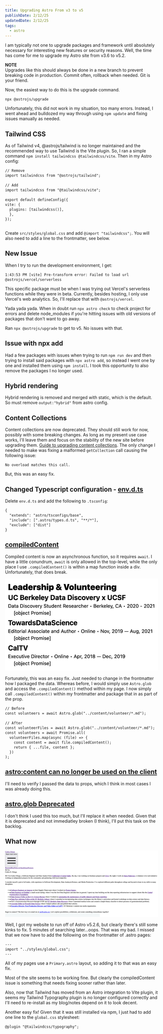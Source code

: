 ```yaml
---
title: Upgrading Astro From v3 to v5
publishDate: 2/12/25
updatedDate: 2/12/25
tags:
  - astro
---
```


I am typically not one to upgrade packages and framework until absolutely necessary for interesting new features or security reasons. Well, the time has come for me to upgrade my Astro site from v3.6 to v5.2.  

**NOTE**  
Upgrades like this should always be done in a new branch to prevent breaking code in production. Commit often, rollback when needed. Git is your friend. 

Now, the easiest way to do this is the upgrade command.
```
npx @astrojs/upgrade
```

Unfortunately, this did not work in my situation, too many errors. Instead, I went ahead and bulldozed my way through using `npm update` and fixing issues manually as needed.

## Tailwind CSS
As of Tailwind v4, @astrojs/tailwind is no longer maintained and the recommended way to use Tailwind is the Vite plugin. So, I ran a simple command `npm install tailwindcss @tailwindcss/vite`. 
Then in my Astro config:  
```
// Remove
import tailwindcss from "@astrojs/tailwind";

// Add
import tailwindcss from "@tailwindcss/vite";

export default defineConfig({
vite: {
  plugins: [tailwindcss()],
  },
});


```
Create `src/styles/global.css` and add `@import "tailwindcss";`. You will also need to add a line to the frontmatter, see below.

## New Issue
When I try to run the development environment, I get: 
```
1:43:53 PM [vite] Pre-transform error: Failed to load url @astrojs/vercel/serverless 
```
This specific package must be when I was trying out Vercel's serverless functions while they were in beta. Currently, besides hosting, I only use Vercel's web analytics. So, I'll replace that with `@astrojs/vercel`.

Yada yada yada. When in doubt run `npx astro check` to check project for errors and delete node_modules if you're hitting issues with old versions of packages that don't want to go away.

Ran `npx @astrojs/upgrade` to get to v5. No issues with that. 

## Issue with npx add
Had a few packages with issues when trying to run `npm run dev` and then trying to install said packages with `npx astro add`, so instead I went one by one and installed them using `npm install`. I took this opportunity to also remove the packages I no longer used.

## Hybrid rendering

Hybrid rendering is removed and merged with static, which is the default. So must remove `output:"hybrid"` from astro config. 

## Content Collections

Content collections are now deprecated. They should still work for now, possibly with some breaking changes. As long as my present use case works, I'll leave them and focus on the stability of the new site before upgrading them. [Guide to upgrading content collections]([https://docs.astro.build/en/guides/content-collections/](https://docs.astro.build/en/guides/upgrade-to/v5/#legacy-v20-content-collections-api)). The only change I needed to make was fixing a malformed `getCollection` call causing the following issue: 
```
No overload matches this call.
```
But, this was an easy fix.

## Changed Typescript configuration - [env.d.ts](https://docs.astro.build/en/guides/upgrade-to/v5/#changed-typescript-configuration)
Delete `env.d.ts` and add the following to `.tsconfig`:  
```
{
  "extends": "astro/tsconfigs/base",
  "include": [".astro/types.d.ts", "**/*"],
  "exclude": ["dist"]
}
```

## [compiledContent](https://docs.astro.build/en/guides/upgrade-to/v5/#changed-compiledcontent-is-now-an-async-function)  
Compiled content is now an asynchronous function, so it requires `await`. I have a little conundrum, `await` is only allowed in the top-level, while the only place I use `.compiledContent()` is within a map function inside a div. Unfortunately, that does break.

![Screenshot 2025-02-12 at 2.41.55 PM.png](../../assets/notes/upgrading-astro-v3-to-v5/screenshot-2025-02-12-at-2-41-55-pm-e8745cd07b.png)

Fortunately, this was an easy fix. Just needed to change in the frontmatter how I packaged the data. Whereas before, I would simply use `Astro.glob` and access the `.compiledContent()` method within my page. I now simply call `.compiledContent()` within my frontmatter and package that in as part of the prop. 

```
// Before
const volunteers = await Astro.glob("../content/volunteer/*.md");

// After
const volunteerFiles = await Astro.glob("../content/volunteer/*.md");
const volunteers = await Promise.all(
  volunteerFiles.map(async (file) => {
    const content = await file.compiledContent();
    return { ...file, content };
  })
);
```

## [astro:content can no longer be used on the client](https://docs.astro.build/en/guides/upgrade-to/v5/#changed-astrocontent-can-no-longer-be-used-on-the-client)  
I'll need to verify I passed the data to props, which I think in most cases I was already doing this.

## [astro.glob Deprecated](https://docs.astro.build/en/guides/upgrade-to/v5/#deprecated-astroglob)
I don't think I used this too much, but I'll replace it when needed. Given that it is deprecated and not immediatley broken (I think), I'll put this task on the backlog.

## What now
![Screenshot 2025-02-12 at 2.32.59 PM.png](../../assets/notes/upgrading-astro-v3-to-v5/screenshot-2025-02-12-at-2-32-59-pm-c733f740fc.png)

Well, I got my website to run off of Astro v5.2.6, but clearly there's still some kinks to fix. 
5 minutes of searching later...oops. That was my bad. I missed that we now have to add the following on the frontmatter of .astro pages:
```
---
import "../styles/global.css";
---
```
All of my pages use a `Primary.astro` layout, so adding it to that was an easy fix.

Most of the site seems to be working fine. But clearly the compiledContent issue is something that needs fixing sooner rather than later.



Also, now that Tailwind has moved from an Astro integration to Vite plugin, it seems my Tailwind Typography plugin is no longer configured correctly and I'll need to re-install as my blog/notes depend on it to look decent. 

Another easy fix! Given that it was still installed via npm, I just had to add one line to the `global.css` stylesheet:
```
@plugin "@tailwindcss/typography";
```
